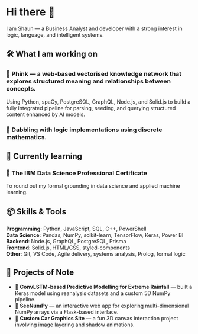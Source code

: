 # Hi there 👋  
I am Shaun — a Business Analyst and developer with a strong interest in logic, language, and intelligent systems.

## 🛠️ What I am working on

### 🧠 Phink — a web-based vectorised knowledge network that explores structured meaning and relationships between concepts.  
Using Python, spaCy, PostgreSQL, GraphQL, Node.js, and Solid.js to build a fully integrated pipeline for parsing, seeding, and querying structured content enhanced by AI models.

### 🧪 Dabbling with logic implementations using discrete mathematics.

## 📖 Currently learning

### 🔬 The IBM Data Science Professional Certificate  
To round out my formal grounding in data science and applied machine learning.

## 📦 Skills & Tools

**Programming**: Python, JavaScript, SQL, C++, PowerShell  
**Data Science**: Pandas, NumPy, scikit-learn, TensorFlow, Keras, Power BI  
**Backend**: Node.js, GraphQL, PostgreSQL, Prisma  
**Frontend**: Solid.js, HTML/CSS, styled-components  
**Other**: Git, VS Code, Agile delivery, systems analysis, Prolog, formal logic

## 🚀 Projects of Note

- 🧬 **ConvLSTM-based Predictive Modelling for Extreme Rainfall** — built a Keras model using reanalysis datasets and a custom 5D NumPy pipeline.  
- 🧮 **SeeNumPy** — an interactive web app for exploring multi-dimensional NumPy arrays via a Flask-based interface.  
- 🚗 **Custom Car Graphics Site** — a fun 3D canvas interaction project involving image layering and shadow animations.
